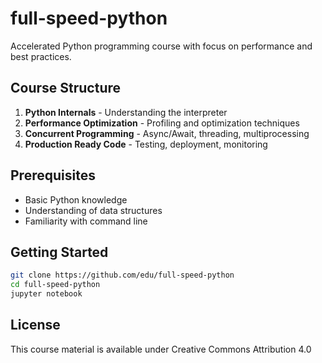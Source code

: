 # full-speed-python

Accelerated Python programming course with focus on performance and best practices.

## Course Structure
1. **Python Internals** - Understanding the interpreter
2. **Performance Optimization** - Profiling and optimization techniques  
3. **Concurrent Programming** - Async/Await, threading, multiprocessing
4. **Production Ready Code** - Testing, deployment, monitoring

## Prerequisites
- Basic Python knowledge
- Understanding of data structures
- Familiarity with command line

## Getting Started
```bash
git clone https://github.com/edu/full-speed-python
cd full-speed-python
jupyter notebook
```

## License
This course material is available under Creative Commons Attribution 4.0
